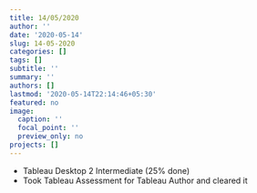 ```yaml
---
title: 14/05/2020
author: ''
date: '2020-05-14'
slug: 14-05-2020
categories: []
tags: []
subtitle: ''
summary: ''
authors: []
lastmod: '2020-05-14T22:14:46+05:30'
featured: no
image:
  caption: ''
  focal_point: ''
  preview_only: no
projects: []
---
```


- Tableau Desktop 2 Intermediate (25% done)
- Took Tableau Assessment for Tableau Author and cleared it

<div data-iframe-width="150" data-iframe-height="270" data-share-badge-id="be2b90f5-72f4-4c6a-83bd-fa23eca86749" data-share-badge-host="https://www.youracclaim.com"></div><script type="text/javascript" async src="//cdn.youracclaim.com/assets/utilities/embed.js"></script>
